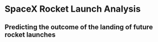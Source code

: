 # SpaceX Rocket Launch Analysis

## Predicting the outcome of the landing of future rocket launches

